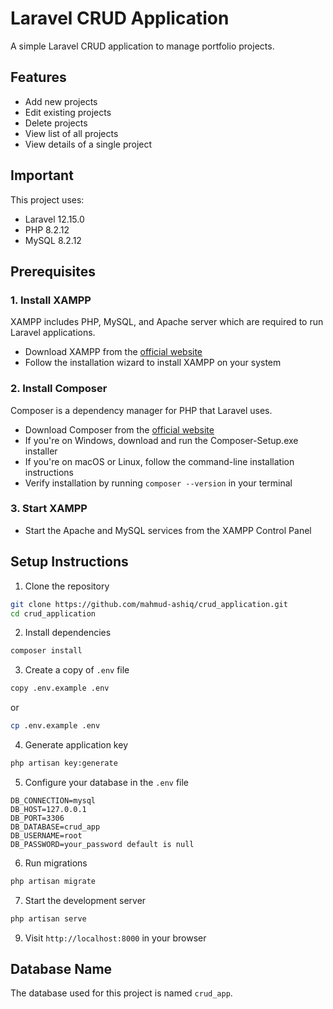 # Laravel CRUD Application

A simple Laravel CRUD application to manage portfolio projects.

## Features

-   Add new projects
-   Edit existing projects
-   Delete projects
-   View list of all projects
-   View details of a single project

## Important

This project uses:

-   Laravel 12.15.0
-   PHP 8.2.12
-   MySQL 8.2.12

## Prerequisites

### 1. Install XAMPP

XAMPP includes PHP, MySQL, and Apache server which are required to run Laravel applications.

-   Download XAMPP from the [official website](https://www.apachefriends.org/download.html)
-   Follow the installation wizard to install XAMPP on your system

### 2. Install Composer

Composer is a dependency manager for PHP that Laravel uses.

-   Download Composer from the [official website](https://getcomposer.org/download/)
-   If you're on Windows, download and run the Composer-Setup.exe installer
-   If you're on macOS or Linux, follow the command-line installation instructions
-   Verify installation by running `composer --version` in your terminal

### 3. Start XAMPP

-   Start the Apache and MySQL services from the XAMPP Control Panel

## Setup Instructions

1. Clone the repository

```bash
git clone https://github.com/mahmud-ashiq/crud_application.git
cd crud_application
```

2. Install dependencies

```bash
composer install
```

3. Create a copy of `.env` file

```bash
copy .env.example .env
```
or
```bash
cp .env.example .env
```

4. Generate application key

```bash
php artisan key:generate
```

5. Configure your database in the `.env` file

```
DB_CONNECTION=mysql
DB_HOST=127.0.0.1
DB_PORT=3306
DB_DATABASE=crud_app
DB_USERNAME=root
DB_PASSWORD=your_password default is null
```

6. Run migrations

```bash
php artisan migrate
```

7. Start the development server

```bash
php artisan serve
```

9. Visit `http://localhost:8000` in your browser

## Database Name

The database used for this project is named `crud_app`.
